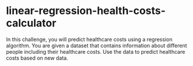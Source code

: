 # linear-regression-health-costs-calculator
In this challenge, you will predict healthcare costs using a regression algorithm.  You are given a dataset that contains information about different people including their healthcare costs.  Use the data to predict healthcare costs based on new data.
